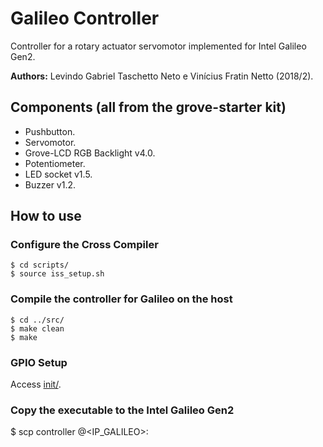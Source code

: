 # Galileo Controller
Controller for a rotary actuator servomotor implemented for Intel Galileo Gen2.

**Authors:** Levindo Gabriel Taschetto Neto e Vinícius Fratin Netto (2018/2).

## Components (all from the grove-starter kit)

*  Pushbutton.
*  Servomotor.
*  Grove-LCD RGB Backlight v4.0.
*  Potentiometer.
*  LED socket v1.5.
*  Buzzer v1.2.

## How to use
### Configure the Cross Compiler
```
$ cd scripts/
$ source iss_setup.sh
```

### Compile the controller for Galileo on the host
```
$ cd ../src/
$ make clean
$ make
```

### GPIO Setup
Access [init/](init/).

### Copy the executable to the Intel Galileo Gen2
$ scp controller <USER>@<IP_GALILEO>:
```
